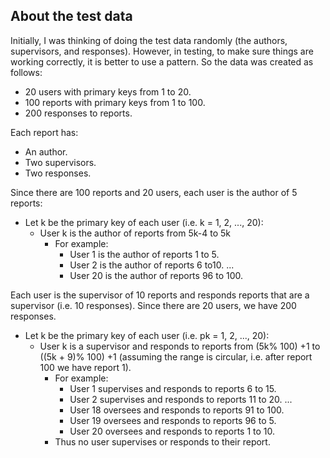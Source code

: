 ## About the test data

Initially, I was thinking of doing the test data randomly (the authors, supervisors, and responses). However, in testing, to make sure things are working correctly, it is better to use a pattern. So the data was created as follows:

- 20 users with primary keys from 1 to 20.
- 100 reports with primary keys from 1 to 100.
- 200 responses to reports.

Each report has:

- An author.
- Two supervisors.
- Two responses.

Since there are 100 reports and 20 users, each user is the author of 5 reports:

- Let k be the primary key of each user (i.e. k = 1, 2, ..., 20):
	- User k is the author of reports from 5k-4 to 5k
		- For example:
			- User 1 is the author of reports 1 to 5.
			- User 2 is the author of reports 6 to10.
			 ...
			- User 20 is the author of reports 96 to 100.

Each user is the supervisor of 10 reports and responds reports that are a supervisor (i.e. 10 responses). Since there are 20 users, we have 200 responses.
- Let k be the primary key of each user (i.e. pk = 1, 2, ..., 20):
	- User k is a supervisor and responds to reports from (5k% 100) +1 to ((5k + 9)% 100) +1 (assuming the range is circular, i.e. after report 100 we have report 1).
		- For example:
			- User 1 supervises and responds to reports 6 to 15.
			- User 2 supervises and responds to reports 11 to 20.
			...
			- User 18 oversees and responds to reports 91 to 100.
			- User 19 oversees and responds to reports 96 to 5.
			- User 20 oversees and responds to reports 1 to 10.
		- Thus no user supervises or responds to their report.

